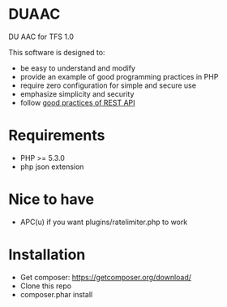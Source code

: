DUAAC
=====

DU AAC for TFS 1.0

This software is designed to:
* be easy to understand and modify
* provide an example of good programming practices in PHP
* require zero configuration for simple and secure use
* emphasize simplicity and security
* follow [good practices of REST API](http://www.vinaysahni.com/best-practices-for-a-pragmatic-restful-api)

Requirements
=====
* PHP >= 5.3.0
* php json extension

Nice to have
=====
* APC(u) if you want plugins/ratelimiter.php to work

Installation
=====
* Get composer: https://getcomposer.org/download/
* Clone this repo
* composer.phar install

